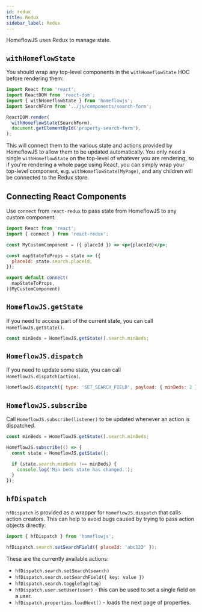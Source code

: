 ```yaml
---
id: redux
title: Redux
sidebar_label: Redux
---
```


HomeflowJS uses Redux to manage state.

## `withHomeflowState`

You should wrap any top-level components in the `withHomeflowState` HOC before rendering them:

```jsx
import React from 'react';
import ReactDOM from 'react-dom';
import { withHomeflowState } from 'homeflowjs';
import SearchForm from '../js/components/search-form';

ReactDOM.render(
  withHomeflowState(SearchForm),
  document.getElementById('property-search-form'),
);
```

This will connect them to the various state and actions provided by HomeflowJS to allow them to be updated automatically. You only need a single `withHomeflowState` on the top-level of whatever you are rendering, so if you're rendering a whole page using React, you can simply wrap your top-level component, e.g. `withHomeflowState(MyPage)`, and any children will be connected to the Redux store.

## Connecting React Components

Use `connect` from `react-redux` to pass state from HomeflowJS to any custom component:

```jsx
import React from 'react';
import { connect } from 'react-redux';

const MyCustomComponent = ({ placeId }) => <p>{placeId}</p>;

const mapStateToProps = state => ({
  placeId: state.search.placeId,
});

export default connect(
  mapStateToProps,
)(MyCustomComponent)
```

## `HomeflowJS.getState`

If you need to access part of the current state, you can call `HomeflowJS.getState()`.

```jsx
const minBeds = HomeflowJS.getState().search.minBeds;
```

## `HomeflowJS.dispatch`

If you need to update some state, you can call `HomeflowJS.dispatch(action)`.

```jsx
HomeflowJS.dispatch({ type: 'SET_SEARCH_FIELD', payload: { minBeds: 2 } });
```

## `HomeflowJS.subscribe`

Call `HomeflowJS.subscribe(listener)` to be updated whenever an action is dispatched.

```jsx
const minBeds = HomeflowJS.getState().search.minBeds;

HomeflowJS.subscribe(() => {
  const state = HomeflowJS.getState();

  if (state.search.minBeds !== minBeds) {
    console.log('Min beds state has changed.');
  }
});
```

## `hfDispatch`

`hfDispatch` is provided as a wrapper for `HomeflowJS.dispatch` that calls action creators. This can help to avoid bugs caused by trying to pass action objects directly:

```jsx
import { hfDispatch } from 'homeflowjs';

hfDispatch.search.setSearchField({ placeId: 'abc123' });
```

These are the currently available actions:

- `hfDispatch.search.setSearch(search)`
- `hfDispatch.search.setSearchField({ key: value })`
- `hfDispatch.search.toggleTag(tag)`
- `hfDispatch.user.setUser(user)` - this can be used to set a single field on a user.
- `hfDispatch.properties.loadNext()` - loads the next page of properties.
